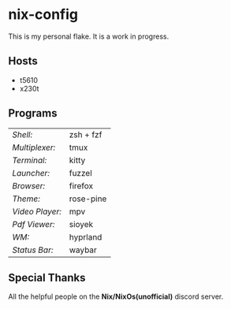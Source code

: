 # nix-config

This is my personal flake. It is a work in progress.

## Hosts

- t5610
- x230t

## Programs

|                 |           |
| --------------- | --------- |
| _Shell:_        | zsh + fzf |
| _Multiplexer:_  | tmux      |
| _Terminal:_     | kitty     |
| _Launcher:_     | fuzzel    |
| _Browser:_      | firefox   |
| _Theme:_        | rose-pine |
| _Video Player:_ | mpv       |
| _Pdf Viewer:_   | sioyek    |
| _WM:_           | hyprland  |
| _Status Bar:_   | waybar    |

## Special Thanks

All the helpful people on the **Nix/NixOs(unofficial)** discord server.
